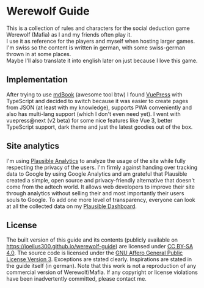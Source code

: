 # Werewolf Guide
This is a collection of rules and characters for the social deduction game Werewolf (Mafia) as I and my friends often play it.  
I use it as reference for the players and myself when hosting larger games. I'm swiss so the content is written in german, with some swiss-german thrown in at some places.  
Maybe I'll also translate it into english later on just because I love this game.

## Implementation
After trying to use [mdBook](https://rust-lang.github.io/mdBook/) (awesome tool btw) I found [VuePress](https://v2.vuepress.vuejs.org/) with TypeScript and decided to switch because it was easier to create pages from JSON (at least with my knowledge), supports PWA conveniently and also has multi-lang support (which I don't even need yet). I went with vuepress@next (v2 beta) for some nice features like Vue 3, better TypeScript support, dark theme and just the latest goodies out of the box.

## Site analytics
I'm using [Plausible Analytics](https://plausible.io) to analyze the usage of the site while fully respecting the privacy of the users. I'm firmly against handing over tracking data to Google by using Google Analytics and am grateful that Plausible created a simple, open source and privacy-friendly alternative that doesn't come from the adtech world. It allows web developers to improve their site through analytics without selling their and most importantly their users souls to Google. To add one more level of transparency, everyone can look at all the collected data on my [Plausible Dashboard](https://plausible.io/joelius300.github.io%2Fwerewolf-guide).

## License
The built version of this guide and its contents (publicly available on https://joelius300.github.io/werewolf-guide) are licensed under [CC BY-SA 4.0](http://creativecommons.org/licenses/by-sa/4.0/). The source code is licensed under the [GNU Affero General Public License Version 3](https://www.gnu.org/licenses/agpl-3.0.en.html). Exceptions are stated clearly. Inspirations are stated in the guide itself (in german). Note that this work is not a reproduction of any commercial version of Werewolf/Mafia. If any copyright or license violations have been inadvertently committed, please contact me.
